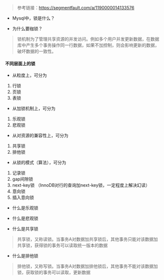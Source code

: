 
> 参考链接：https://segmentfault.com/a/1190000014133576

- Mysql中，锁是什么？


- 为什么要枷锁？
> 锁机制为了管理共享资源的并发访问。例如多个用户并发更新数据，在数据库中产生多个事务操作同一行数据，如果不加控制，则会影响更新的数据，破坏数据的一致性。

#### 不同层面上的锁

- 从粒度上，可分为
1. 行锁
2. 页锁
3. 表锁

- 从加锁机制上，可分为
1. 乐观锁
2. 悲观锁

- 从对资源的兼容性上，可分为
1. 共享锁
2. 排他锁

- 从锁的模式（算法），可分为
1. 记录锁
2. gap间隙锁
3. next-key锁 （InnoDB对行的查询加next-key锁，一定程度上解决幻读）
4. 意向锁
5. 插入意向锁

- 什么是乐观锁
> 

- 什么是悲观锁


- 什么是共享锁
> 共享锁，又称读锁。当事务A对数据加共享锁后，其他事务只能对该数据加共享锁，获得锁的事务可以读取统一版本的数据

- 什么是排他锁
> 排他锁，又称写锁。当事务A对数据加排他锁后，其他事务不能对该数据加锁，获取锁的事务可以读取，更新数据


